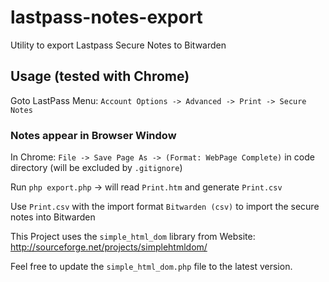 # lastpass-notes-export
Utility to export Lastpass Secure Notes to Bitwarden

## Usage (tested with Chrome)
Goto LastPass Menu:
`Account Options -> Advanced -> Print -> Secure Notes`
### Notes appear in Browser Window
In Chrome: 
`File -> Save Page As -> (Format: WebPage Complete)`  in code directory (will be excluded by `.gitignore`)

Run `php export.php` -> will read `Print.htm` and generate `Print.csv`

Use `Print.csv` with the import format `Bitwarden (csv)` to import the secure notes into Bitwarden

This Project uses the `simple_html_dom` library from  Website: http://sourceforge.net/projects/simplehtmldom/

Feel free to update the `simple_html_dom.php` file to the latest version.
